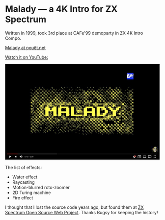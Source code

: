 # Malady — a 4K Intro for ZX Spectrum

Written in 1999, took 3rd place at CAFe'99 demoparty in ZX 4K Intro Compo.

[Malady at pouët.net](http://www.pouet.net/prod.php?which=1969)

[Watch it on YouTube:](https://www.youtube.com/watch?v=CvZNnYb1cZQ)

[![Malady on YouTube](youtube-thumbnail.jpg)](https://www.youtube.com/watch?v=CvZNnYb1cZQ "Malady")

The list of effects:

- Water effect
- Raycasting
- Motion-blurred roto-zoomer
- 2D Turing machine
- Fire effect

I thought that I lost the source code years ago, but found them at [ZX Spectrum Open Source Web Project](http://opensourcezx.untergrund.net/b_demo-malady_src.html). Thanks Bugsy for keeping the history!
